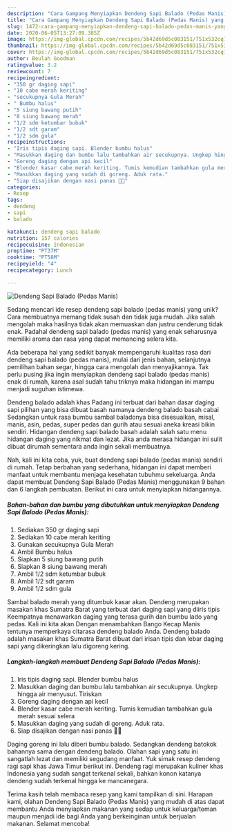 ```yaml
---
description: "Cara Gampang Menyiapkan Dendeng Sapi Balado (Pedas Manis) yang Sempurna"
title: "Cara Gampang Menyiapkan Dendeng Sapi Balado (Pedas Manis) yang Sempurna"
slug: 1472-cara-gampang-menyiapkan-dendeng-sapi-balado-pedas-manis-yang-sempurna
date: 2020-06-05T13:27:09.385Z
image: https://img-global.cpcdn.com/recipes/5b42d69d5c083151/751x532cq70/dendeng-sapi-balado-pedas-manis-foto-resep-utama.jpg
thumbnail: https://img-global.cpcdn.com/recipes/5b42d69d5c083151/751x532cq70/dendeng-sapi-balado-pedas-manis-foto-resep-utama.jpg
cover: https://img-global.cpcdn.com/recipes/5b42d69d5c083151/751x532cq70/dendeng-sapi-balado-pedas-manis-foto-resep-utama.jpg
author: Beulah Goodman
ratingvalue: 3.2
reviewcount: 7
recipeingredient:
- "350 gr daging sapi"
- "10 cabe merah keriting"
- "secukupnya Gula Merah"
- " Bumbu halus"
- "5 siung bawang putih"
- "8 siung bawang merah"
- "1/2 sdm ketumbar bubuk"
- "1/2 sdt garam"
- "1/2 sdm gula"
recipeinstructions:
- "Iris tipis daging sapi. Blender bumbu halus"
- "Masukkan daging dan bumbu lalu tambahkan air secukupnya. Ungkep hingga air menyusut. Tiriskan"
- "Goreng daging dengan api kecil"
- "Blender kasar cabe merah keriting. Tumis kemudian tambahkan gula merah sesuai selera"
- "Masukkan daging yang sudah di goreng. Aduk rata."
- "Siap disajikan dengan nasi panas 🍚🥓"
categories:
- Resep
tags:
- dendeng
- sapi
- balado

katakunci: dendeng sapi balado 
nutrition: 157 calories
recipecuisine: Indonesian
preptime: "PT37M"
cooktime: "PT58M"
recipeyield: "4"
recipecategory: Lunch

---
```



![Dendeng Sapi Balado (Pedas Manis)](https://img-global.cpcdn.com/recipes/5b42d69d5c083151/751x532cq70/dendeng-sapi-balado-pedas-manis-foto-resep-utama.jpg)

Sedang mencari ide resep dendeng sapi balado (pedas manis) yang unik? Cara membuatnya memang tidak susah dan tidak juga mudah. Jika salah mengolah maka hasilnya tidak akan memuaskan dan justru cenderung tidak enak. Padahal dendeng sapi balado (pedas manis) yang enak seharusnya memiliki aroma dan rasa yang dapat memancing selera kita.

Ada beberapa hal yang sedikit banyak mempengaruhi kualitas rasa dari dendeng sapi balado (pedas manis), mulai dari jenis bahan, selanjutnya pemilihan bahan segar, hingga cara mengolah dan menyajikannya. Tak perlu pusing jika ingin menyiapkan dendeng sapi balado (pedas manis) enak di rumah, karena asal sudah tahu triknya maka hidangan ini mampu menjadi suguhan istimewa.

Dendeng balado adalah khas Padang ini terbuat dari bahan dasar daging sapi pilihan yang bisa dibuat basah namanya dendeng balado basah cabai Sedangkan untuk rasa bumbu sambal baladonya bisa disesuaikan, misal, manis, asin, pedas, super pedas dan gurih atau sesuai aneka kreasi bikin sendiri. Hidangan dendeng sapi balado basah adalah salah satu menu hidangan daging yang nikmat dan lezat. Jika anda merasa hidangan ini sulit dibuat dirumah sementara anda ingin sekali membuatnya.


Nah, kali ini kita coba, yuk, buat dendeng sapi balado (pedas manis) sendiri di rumah. Tetap berbahan yang sederhana, hidangan ini dapat memberi manfaat untuk membantu menjaga kesehatan tubuhmu sekeluarga. Anda dapat membuat Dendeng Sapi Balado (Pedas Manis) menggunakan 9 bahan dan 6 langkah pembuatan. Berikut ini cara untuk menyiapkan hidangannya.

<!--inarticleads1-->

##### Bahan-bahan dan bumbu yang dibutuhkan untuk menyiapkan Dendeng Sapi Balado (Pedas Manis):

1. Sediakan 350 gr daging sapi
1. Sediakan 10 cabe merah keriting
1. Gunakan secukupnya Gula Merah
1. Ambil  Bumbu halus
1. Siapkan 5 siung bawang putih
1. Siapkan 8 siung bawang merah
1. Ambil 1/2 sdm ketumbar bubuk
1. Ambil 1/2 sdt garam
1. Ambil 1/2 sdm gula


Sambal balado merah yang ditumbuk kasar akan. Dendeng merupakan masakan khas Sumatra Barat yang terbuat dari daging sapi yang diiris tipis Keempatnya menawarkan daging yang terasa gurih dan bumbu lado yang pedas. Kali ini kita akan Dengan menambahkan Bango Kecap Manis tentunya memperkaya citarasa dendeng balado Anda. Dendeng balado adalah masakan khas Sumatra Barat dibuat dari irisan tipis dan lebar daging sapi yang dikeringkan lalu digoreng kering. 

<!--inarticleads2-->

##### Langkah-langkah membuat Dendeng Sapi Balado (Pedas Manis):

1. Iris tipis daging sapi. Blender bumbu halus
1. Masukkan daging dan bumbu lalu tambahkan air secukupnya. Ungkep hingga air menyusut. Tiriskan
1. Goreng daging dengan api kecil
1. Blender kasar cabe merah keriting. Tumis kemudian tambahkan gula merah sesuai selera
1. Masukkan daging yang sudah di goreng. Aduk rata.
1. Siap disajikan dengan nasi panas 🍚🥓


Daging goreng ini lalu diberi bumbu balado. Sedangkan dendeng batokok bahannya sama dengan dendeng balado. Olahan sapi yang satu ini sangatlah lezat dan memiliki segudang manfaat. Yuk simak resep dendeng ragi sapi khas Jawa Timur berikut ini. Dendeng ragi merupakan kuliner khas Indonesia yang sudah sangat terkenal sekali, bahkan konon katanya dendeng sudah terkenal hingga ke mancanegara. 

Terima kasih telah membaca resep yang kami tampilkan di sini. Harapan kami, olahan Dendeng Sapi Balado (Pedas Manis) yang mudah di atas dapat membantu Anda menyiapkan makanan yang sedap untuk keluarga/teman maupun menjadi ide bagi Anda yang berkeinginan untuk berjualan makanan. Selamat mencoba!
